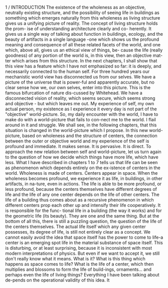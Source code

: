 1 / INTRODUCTION
The existence of the wholeness as an objective,
neutrally existing structure, and the possibility
of seeing life in buildings as something which
emerges naturally from this wholeness as living
structure gives us a unifying picture of reality.
The concept of living structure holds the prom-
ise of understanding architecture clearly and co-
herently. It gives us a single way of talking about
function in buildings, ecology, and the beauty of
artifacts in a single language -one which shows
us the profound meaning and consequence of all
these related facets of the world, and one which,
above all, gives us an ethical view of things, be-
cause the life (really goodness) of any portion of
the world is, in this view, then an objective mat-
ter which arises from this structure.
In the next chapters, I shall show that this
view has a feature which I have not emphasized
so far: it is deeply, and necessarily connected to the
human self.
For three hundred years our mechanistic
world view has disconnected us from our selves.
We have a picture of the universe that is power-ful and apparently accurate, but no clear sense how we, our own selves, enter into this picture.
This is the famous bifurcation of nature dis-cussed by Whitehead. We have a disconnected vision of reality, which seems secure, which seems strong and objective - but which leaves me out. My experience of self, my own actual person, my existence as I experience it every day is not part of the "objective" world-picture. So, my daily encounter with the world, I have to make do with a world-picture that fails to con-nect me to the world. I flail around in it and struggle.
We shall see, in the following chapters, that this situation is changed in the world-picture which I propose. In this new world-picture, based on wholeness and the structure of centers, the connection between the outer or objective world and my experience of the self is profound and immediate. It makes sense. It is pervasive. It is direct.
To approach the new relation between self and world-picture, let us turn again to the question of how we decide which things have more life, which have less. What I have described in chapters 1 to 7 tells us that life can be seen as phenomenon which depends entirely on the ex-istence of centers in the world. Wholeness is made of centers. Centers appear in space. When the wholeness becomes profound, we experience it as life, in buildings, in other artifacts, in na-ture, even in actions. The life is able to be more profound, or less profound, because the centers themselves have different degrees of life and the life of any one center depends on the life of other centers. The life of a building thus comes about as a recursive phenomenon in which different centers prop each other up and intensify their life cooperatively. It is responsible for the func- tional life in a building (the way it works) and for the geometric life (its beauty). They are one and the same thing.
But at the bottom of all this, there is still a puzzling question, the question of the life of the centers themselves. The actual life itself which any given center possesses, its degree of life, is still not entirely clear as a concept. We cannot easily avoid the idea that space itself has the power to come to life-a center is an emerging spot life in the material substance of space itself. This is disturbing, or at least surprising, because it is inconsistent with most modern interpretations of physics. But even if we want to accept it, we still don't really know what it means. What is it? What is this thing which happens as space comes to life? What is the life of a center, which then multiplies and blossoms to form the life of build-ings, ornaments... and perhaps even the life of living things?
Everything I have been talking about de-pends on the operational validity of this idea. It